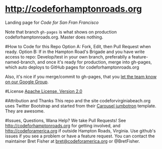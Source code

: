 http://codeforhamptonroads.org
===================

Landing page for *Code for San Fran Francisco*

Note that branch `gh-pages` is what shows on production codeforhamptonroads.org. Master does nothing.

#How to Code for this Repo
Option A: Fork, Edit, then Pull Request when ready.
Option B: If in the Hampton Road's Brigade and you have write access to repo: Develop/test in your own branch, preferablly a feature-named-branch, and once it's ready for production, merge into gh-pages, which auto deploys to GitHub pages for codeforhamptonroads.org

Also, it's nice if you merge/commit to gh-pages, that you [let the team know on our Google Group](https://groups.google.com/a/codeforamerica.org/forum/#!forum/c4hrva). 

#License
[Apache License, Version 2.0](http://www.apache.org/licenses/LICENSE-2.0)

#Attribution and Thanks
This repo and the site codeforvirginiabeach.org uses Twitter Bootstrap and started from their [Carousel jumbotron](http://twitter.github.com/bootstrap/examples/carousel.html) template. They are awesome.

#Issues, Questions, Wana Help?
We take Pull Requests! See http://codeforhamptonroads.org for getting involved, and http://codeforamerica.org if outside Hampton Roads, Virginia. Use github's issues if you see a problem or have a feature request. You can contact the maintainer Bret Fisher at bret@codeforamerica.org or @BretFisher.
